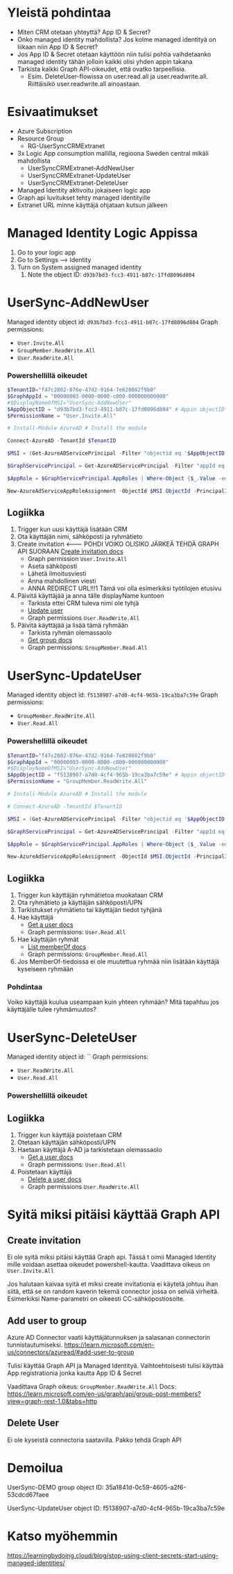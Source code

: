 # Yleistä pohdintaa
- Miten CRM otetaan yhteyttä? App ID & Secret?
- Onko managed identity mahdollista? Jos kolme managed identityä on liikaan niin App ID & Secret? 
- Jos App ID & Secret otetaan käyttöön niin tulisi pohtia vaihdetaanko managed identity tähän jolloin kaikki olisi yhden appin takana
- Tarkista kaikki Graph API-oikeudet, että ovatko tarpeellisia.
	- Esim. DeleteUser-flowissa on user.read.all ja user.readwrite.all. Riittäisikö user.readwrite.all ainoastaan.

# Esivaatimukset
- Azure Subscription
- Resource Group
	- RG-UserSyncCRMExtranet
- 3x Logic App consumption mallilla, regioona Sweden central mikäli mahdollista
	- UserSyncCRMExtranet-AddNewUser
	- UserSyncCRMExtranet-UpdateUser
	- UserSyncCRMExtranet-DeleteUser
- Managed Identity aktivoitu jokaiseen logic app
- Graph api luvitukset tehty managed identityille
- Extranet URL minne käyttäjä ohjataan kutsun jälkeen

# Managed Identity Logic Appissa
1. Go to your logic app
2. Go to Settings --> Identity
3. Turn on System assigned managed identity
	1. Note the object ID: `d93b7bd3-fcc3-4911-b87c-17fd8096d804`

# UserSync-AddNewUser

Managed identity object id: `d93b7bd3-fcc3-4911-b87c-17fd8096d804`
Graph permissions: 
- `User.Invite.All`
- `GroupMember.ReadWrite.All`
- `User.ReadWrite.All`

### Powershellillä oikeudet
```powershell
$TenantID="f47c2802-876e-47d2-9164-7e620082f9b0"
$GraphAppId = "00000003-0000-0000-c000-000000000000"
#$DisplayNameOfMSI="UserSync-AddNewUser"
$AppObjectID = "d93b7bd3-fcc3-4911-b87c-17fd8096d804" # Appin objectID joka löytyy enterprise applicationsista. Tämä on myös Service Principalin ID
$PermissionName = "User.Invite.All"  

# Install-Module AzureAD # Install the module

Connect-AzureAD -TenantId $TenantID

$MSI = (Get-AzureADServicePrincipal -Filter "objectid eq '$AppObjectID'")

$GraphServicePrincipal = Get-AzureADServicePrincipal -Filter "appId eq '$GraphAppId'"

$AppRole = $GraphServicePrincipal.AppRoles | Where-Object {$_.Value -eq $PermissionName -and $_.AllowedMemberTypes -contains "Application"}

New-AzureAdServiceAppRoleAssignment -ObjectId $MSI.ObjectId -PrincipalId $MSI.ObjectId -ResourceId $GraphServicePrincipal.ObjectId -Id $AppRole.Id
```

## Logiikka
1. Trigger kun uusi käyttäjä lisätään CRM
2. Ota käyttäjän nimi, sähköposti ja ryhmätieto
3. Create invitation  <--- POHDI VOIKO OLISIKO JÄRKEÄ TEHDÄ GRAPH API SUORAAN [Create invitation docs](https://learn.microsoft.com/en-us/graph/api/invitation-post?view=graph-rest-1.0&tabs=http)
	- Graph permission `User.Invite.All`
	- Aseta sähköposti
	- Lähetä ilmoitusviesti
	- Anna mahdollinen viesti
	- ANNA REDIRECT URL!!!1 Tämä voi olla esimerkiksi työtilojen etusivu
4. Päivitä käyttäjää ja anna tälle displayName kuntoon 
	- Tarkista ettei CRM tuleva nimi ole tyhjä
	- [Update user](https://learn.microsoft.com/en-us/graph/api/user-update?view=graph-rest-1.0&tabs=http)
	- Graph permissions `User.ReadWrite.All`
5. Päivitä käyttäjää ja lisää tämä ryhmään
	- Tarkista ryhmän olemassaolo
	- [Get group docs](https://learn.microsoft.com/en-us/graph/api/group-get?view=graph-rest-1.0&tabs=http)
	- Graph permissions: `GroupMember.Read.All`

# UserSync-UpdateUser

Managed identity object id: `f5138907-a7d0-4cf4-965b-19ca3ba7c59e`
Graph permissions: 
- `GroupMember.ReadWrite.All`
- `User.Read.All`

### Powershellillä oikeudet
```powershell
$TenantID="f47c2802-876e-47d2-9164-7e620082f9b0"
$GraphAppId = "00000003-0000-0000-c000-000000000000"
#$DisplayNameOfMSI="UserSync-AddNewUser"
$AppObjectID = "f5138907-a7d0-4cf4-965b-19ca3ba7c59e" # Appin objectID joka löytyy enterprise applicationsista. Tämä on myös Service Principalin ID
$PermissionName = "GroupMember.ReadWrite.All"  

# Install-Module AzureAD # Install the module

# Connect-AzureAD -TenantId $TenantID

$MSI = (Get-AzureADServicePrincipal -Filter "objectid eq '$AppObjectID'")

$GraphServicePrincipal = Get-AzureADServicePrincipal -Filter "appId eq '$GraphAppId'"

$AppRole = $GraphServicePrincipal.AppRoles | Where-Object {$_.Value -eq $PermissionName -and $_.AllowedMemberTypes -contains "Application"}

New-AzureAdServiceAppRoleAssignment -ObjectId $MSI.ObjectId -PrincipalId $MSI.ObjectId -ResourceId $GraphServicePrincipal.ObjectId -Id $AppRole.Id
```

## Logiikka
1. Trigger kun käyttäjän ryhmätietoa muokataan CRM
2. Ota ryhmätieto ja käyttäjän sähköposti/UPN
3. Tarkistukset ryhmätieto tai käyttäjän tiedot tyhjänä
4. Hae käyttäjä
	- [Get a user docs](https://learn.microsoft.com/en-us/graph/api/user-get?view=graph-rest-1.0&tabs=http)
	- Graph permissions: `User.Read.All`
5. Hae käyttäjän ryhmät
	-  [List memberOf docs](https://learn.microsoft.com/en-us/graph/api/group-list-memberof?view=graph-rest-1.0&tabs=http)
	- Graph permissions: `GroupMember.Read.All`
6. Jos MemberOf-tiedoissa ei ole muutettua ryhmää niin lisätään käyttäjä kyseiseen ryhmään
	
### Pohdintaa
Voiko käyttäjä kuulua useampaan kuin yhteen ryhmään?
Mitä tapahtuu jos käyttäjälle tulee ryhmämuutos?

# UserSync-DeleteUser
Managed identity object id: ``
Graph permissions: 
- `User.ReadWrite.All`
- `User.Read.All`

### Powershellillä oikeudet

## Logiikka

1. Trigger kun käyttäjä poistetaan CRM
2. Otetaan käyttäjän sähköposti/UPN
3. Haetaan käyttäjä A-AD ja tarkistetaan olemassaolo
	- [Get a user docs](https://learn.microsoft.com/en-us/graph/api/user-get?view=graph-rest-1.0&tabs=http)
	- Graph permissions: `User.Read.All`
4. Poistetaan käyttäjä
	- [Delete a user docs](https://learn.microsoft.com/en-us/graph/api/user-delete?view=graph-rest-1.0&tabs=http)
	- Graph permissions `User.ReadWrite.All`

# Syitä miksi pitäisi käyttää Graph API
## Create invitation
Ei ole syitä miksi pitäisi käyttää Graph api. Tässä t oimii Managed Identity mille voidaan asettaa oikeudet powershell-kautta. Vaadittava oikeus on `User.Invite.All`

Jos halutaan kaivaa syitä et miksi create invitationia ei käytetä johtuu ihan siitä, että se on random kaverin tekemä connector jossa on selviä virheitä.
Esimerkiksi Name-parametri on oikeesti CC-sähköpostiosoite.

## Add user to group
Azure AD Connector vaatii käyttäjätunnuksen ja salasanan connectorin tunnistautumiseksi.
https://learn.microsoft.com/en-us/connectors/azuread/#add-user-to-group

Tulisi käyttää Graph API ja Managed Identityä. Vaihtoehtoisesti tulisi käyttää App registrationia jonka kautta App ID & Secret

Vaadittava Graph oikeus: `GroupMember.ReadWrite.All`
Docs: https://learn.microsoft.com/en-us/graph/api/group-post-members?view=graph-rest-1.0&tabs=http

## Delete User
Ei ole kyseistä connectoria saatavilla. Pakko tehdä Graph API

# Demoilua

UserSync-DEMO group object ID: 35a1841d-0c59-4605-a2f6-53cdcd67faee

UserSync-UpdateUser object ID: f5138907-a7d0-4cf4-965b-19ca3ba7c59e

# Katso myöhemmin

https://learningbydoing.cloud/blog/stop-using-client-secrets-start-using-managed-identities/
